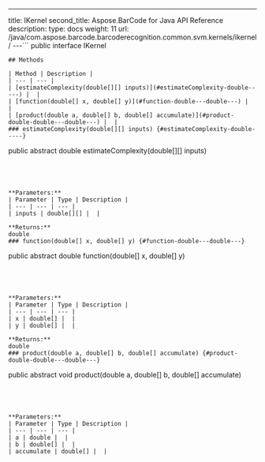 ---
title: IKernel
second_title: Aspose.BarCode for Java API Reference
description: 
type: docs
weight: 11
url: /java/com.aspose.barcode.barcoderecognition.common.svm.kernels/ikernel/
---```
public interface IKernel
```
## Methods

| Method | Description |
| --- | --- |
| [estimateComplexity(double[][] inputs)](#estimateComplexity-double-----) |  |
| [function(double[] x, double[] y)](#function-double---double---) |  |
| [product(double a, double[] b, double[] accumulate)](#product-double-double---double---) |  |
### estimateComplexity(double[][] inputs) {#estimateComplexity-double-----}
```
public abstract double estimateComplexity(double[][] inputs)
```




**Parameters:**
| Parameter | Type | Description |
| --- | --- | --- |
| inputs | double[][] |  |

**Returns:**
double
### function(double[] x, double[] y) {#function-double---double---}
```
public abstract double function(double[] x, double[] y)
```




**Parameters:**
| Parameter | Type | Description |
| --- | --- | --- |
| x | double[] |  |
| y | double[] |  |

**Returns:**
double
### product(double a, double[] b, double[] accumulate) {#product-double-double---double---}
```
public abstract void product(double a, double[] b, double[] accumulate)
```




**Parameters:**
| Parameter | Type | Description |
| --- | --- | --- |
| a | double |  |
| b | double[] |  |
| accumulate | double[] |  |

